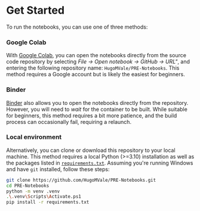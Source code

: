 # Get Started

To run the notebooks, you can use one of three methods:

### Google Colab

With [Google Colab](https://colab.research.google.com/), you can open the notebooks directly from the source code repository by selecting _File -> Open notebook -> GitHub -> URL"_, and entering the following repository name: `HugoMVale/PRE-Notebooks`. This method requires a Google account but is likely the easiest for beginners.

### Binder

[Binder](https://mybinder.org/v2/gh/HugoMVale/PRE-Notebooks/HEAD?labpath=notebooks) also allows you to open the notebooks directly from the repository. However, you will need to _wait_ for the container to be built. While suitable for beginners, this method requires a bit more patience, and the build process can occasionally fail, requiring a relaunch.

### Local environment

Alternatively, you can clone or download this repository to your local machine. This method requires a local Python (>=3.10) installation as well as the packages listed in [`requirements.txt`](../requirements.txt). Assuming you're running Windows and have `git` installed, follow these steps:

```bash
git clone https://github.com/HugoMVale/PRE-Notebooks.git
cd PRE-Notebooks
python -m venv .venv
.\.venv\Scripts\Activate.ps1
pip install -r requirements.txt
```
